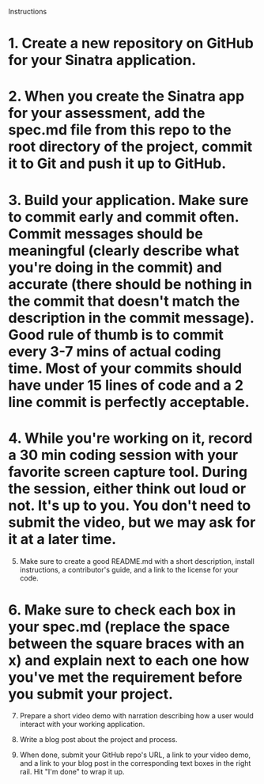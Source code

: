 Instructions
#  1. Create a new repository on GitHub for your Sinatra application.
#  2. When you create the Sinatra app for your assessment, add the spec.md file from this repo to the root directory of the project, commit it to Git and push it up to GitHub.

#  3. Build your application. Make sure to commit early and commit often. Commit messages should be meaningful (clearly describe what you're doing in the commit) and accurate (there should be nothing in the commit that doesn't match the description in the commit message). Good rule of thumb is to commit every 3-7 mins of actual coding time. Most of your commits should have under 15 lines of code and a 2 line commit is perfectly acceptable.

#  4. While you're working on it, record a 30 min coding session with your favorite screen capture tool. During the session, either think out loud or not. It's up to you. You don't need to submit the video, but we may ask for it at a later time.

  5. Make sure to create a good README.md with a short description, install instructions, a contributor's guide, and a link to the license for your code.

#  6. Make sure to check each box in your spec.md (replace the space between the square braces with an x) and explain next to each one how you've met the requirement before you submit your project.

  7. Prepare a short video demo with narration describing how a user would interact with your working application.

  8. Write a blog post about the project and process.

  9. When done, submit your GitHub repo's URL, a link to your video demo, and a link to your blog post in the corresponding text boxes in the right rail. Hit "I'm done" to wrap it up.
